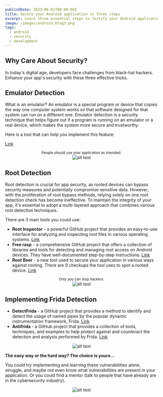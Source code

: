 ```yaml
---
publishDate: 2023-06-01T00:00:00Z
title: Secure your Android application in three steps
excerpt: Learn three essential steps to fortify your Android application against security threats.
image: /images/android_blog3.png
tags:
  - android
  - security
  - development
---
```


<div class="blog-tracing">
  <h2 class="blog-tracing">Why Care About Security?</h2>

  <p class="blog-tracing">
    In today's digital age, developers face challenges from black-hat hackers. Enhance your app's security with these three effective tricks.
  </p>
</div>

<div class="blog-tracing">
  <h2 class="blog-tracing">Emulator Detection</h2>

  <p class="blog-tracing">
    What is an emulator? An emulator is a special program or device that copies the way one computer system works so that software designed for that system can run on a different one. Emulator detection is a security technique that helps figure out if a program is running on an emulator or a real device, which makes the system more secure and trustworthy.
  </p>

  <p class="blog-tracing">
    Here is a tool that can help you implement this feature:
  </p>

  <p class="blog-tracing">
    <a class="blog-tracing" href="https://github.com/strazzere/anti-emulator/tree/master/slides" target="_blank">
      Link
    </a>
  </p>

  <center class="image-tracing">
    <small>People should use your application as intended.</small>
  </center>
  
  <center>
    <img class="image-blog" src="/images/android_blog1.png" alt="alt text" />
  </center>
</div>

<div class="blog-tracing">
  <h2 class="blog-tracing">Root Detection</h2>

  <p class="blog-tracing">
    Root detection is crucial for app security, as rooted devices can bypass security measures and potentially compromise sensitive data. However, with the proliferation of root bypass methods, relying solely on one root detection check has become ineffective. To maintain the integrity of your app, it's essential to adopt a multi-layered approach that combines various root detection techniques.
  </p>

  <p class="blog-tracing">There are 3 main tools you could use:</p>

  <ul class="blog-tracing">
    <li class="blog-tracing">
      <strong>Root Inspector</strong> - a powerful GitHub project that provides an easy-to-use interface for analyzing and inspecting root files in various operating systems.
      <a class="blog-tracing" href="https://github.com/devadvance/rootinspector" target="_blank">
        Link
      </a>
    </li>
    <li class="blog-tracing">
      <strong>Free rasp</strong> - a comprehensive GitHub project that offers a collection of libraries and tools for detecting and managing root access on Android devices. They have well-documented step-by-step instructions.
      <a class="blog-tracing" href="https://github.com/talsec/Free-RASP-Android" target="_blank">
        Link
      </a>
    </li>
    <li class="blog-tracing">
      <strong>Root Beer</strong> - a new tool used to secure your application in various ways against rooting. There are 9 checkups the tool uses to spot a rooted device.
      <a class="blog-tracing" href="https://github.com/scottyab/rootbeer" target="_blank">
        Link
      </a>
    </li>
  </ul>

  <center class="image-tracing">
    <small>Only you can stop hackers.</small>
  </center>

  <center>
    <img class="image-blog" src="/images/android_blog2.png" alt="alt text" />
  </center>
</div>

<div class="blog-tracing">
  <h2 class="blog-tracing">Implementing Frida Detection</h2>

  <ul class="blog-tracing">
    <li class="blog-tracing">
      <strong>DetectFrida</strong> - a GitHub project that provides a method to identify and detect the usage of named pipes by the popular dynamic instrumentation framework, Frida.
      <a class="blog-tracing" href="https://github.com/darvincisec/DetectFrida" target="_blank">
        Link
      </a>
    </li>
    <li class="blog-tracing">
      <strong>Antifrida</strong> - a GitHub project that provides a collection of tools, techniques, and examples to help protect against and counteract the detection and analysis performed by Frida.
      <a class="blog-tracing" href="https://github.com/muellerberndt/frida-detection" target="_blank">
        Link
      </a>
    </li>
  </ul>

  <center>
    <img class="image-blog" src="/images/android_blog3.png" alt="alt text" />
  </center>
</div>

<div class="blog-tracing">
  <p class="blog-tracing">
    <strong>The easy way or the hard way? The choice is yours...</strong>
  </p>

  <p class="blog-tracing">
    You could try implementing and learning these vulnerabilities alone, struggle, and maybe not even know what vulnerabilities are present in your application. Or you could find a mentor (talk to people that have already are in the cybersecurity industry).
  </p>

  <center>
    <img class="image-blog" src="/images/android_blog4.png" alt="alt text" />
  </center>
</div>
